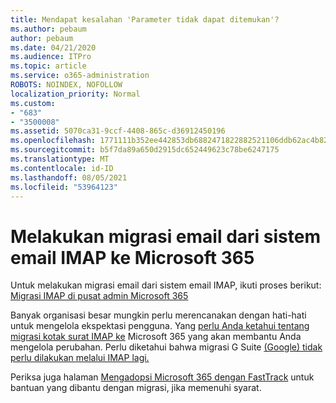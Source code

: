 ```yaml
---
title: Mendapat kesalahan 'Parameter tidak dapat ditemukan'?
ms.author: pebaum
author: pebaum
ms.date: 04/21/2020
ms.audience: ITPro
ms.topic: article
ms.service: o365-administration
ROBOTS: NOINDEX, NOFOLLOW
localization_priority: Normal
ms.custom:
- "683"
- "3500008"
ms.assetid: 5070ca31-9ccf-4408-865c-d36912450196
ms.openlocfilehash: 1771111b352ee442853db6882471822882521106ddb62ac4b82a2791a989e732
ms.sourcegitcommit: b5f7da89a650d2915dc652449623c78be6247175
ms.translationtype: MT
ms.contentlocale: id-ID
ms.lasthandoff: 08/05/2021
ms.locfileid: "53964123"
---
```

# <a name="migrating-email-from-imap-email-system-to-microsoft-365"></a>Melakukan migrasi email dari sistem email IMAP ke Microsoft 365

Untuk melakukan migrasi email dari sistem email IMAP, ikuti proses berikut: [Migrasi IMAP di pusat admin Microsoft 365](https://docs.microsoft.com/Exchange/mailbox-migration/migrating-imap-mailboxes/imap-migration-in-the-admin-center)
  
Banyak organisasi besar mungkin perlu merencanakan dengan hati-hati untuk mengelola ekspektasi pengguna. Yang [perlu Anda ketahui tentang migrasi kotak surat IMAP ke](https://docs.microsoft.com/Exchange/mailbox-migration/migrating-imap-mailboxes/migrating-imap-mailboxes) Microsoft 365 yang akan membantu Anda mengelola perubahan. Perlu diketahui bahwa migrasi G Suite [(Google) tidak perlu dilakukan melalui IMAP lagi.](https://docs.microsoft.com/Exchange/mailbox-migration/perform-g-suite-migration)

Periksa juga halaman [Mengadopsi Microsoft 365 dengan FastTrack](https://www.microsoft.com/fasttrack/microsoft-365/office-365) untuk bantuan yang dibantu dengan migrasi, jika memenuhi syarat.
  
